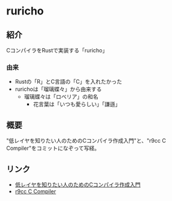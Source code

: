 # ruricho

## 紹介

CコンパイラをRustで実装する「ruricho」

### 由来
- Rustの「R」とC言語の「C」を入れたかった
- rurichoは「瑠璃蝶々」から由来する
  - 瑠璃蝶々は「ロベリア」の和名
    - 花言葉は「いつも愛らしい」「謙遜」

## 概要
"低レイヤを知りたい人のためのCコンパイラ作成入門"と、"r9cc C Compiler"をコミットになぞって写経。

## リンク
- [低レイヤを知りたい人のためのCコンパイラ作成入門](https://www.sigbus.info/compilerbook)
- [r9cc C Compiler](https://github.com/utam0k/r9cc)
